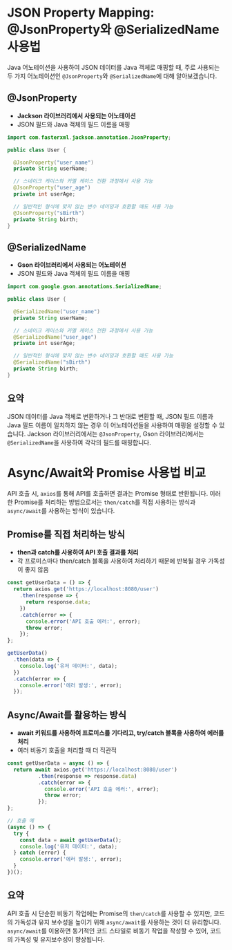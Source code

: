 # JSON Property Mapping: @JsonProperty와 @SerializedName 사용법

Java 어노테이션을 사용하여 JSON 데이터를 Java 객체로 매핑할 때, 주로 사용되는 두 가지 어노테이션인 `@JsonProperty`와 `@SerializedName`에 대해 알아보겠습니다.

## @JsonProperty

- **Jackson 라이브러리에서 사용되는 어노테이션**
- JSON 필드와 Java 객체의 필드 이름을 매핑

```java
import com.fasterxml.jackson.annotation.JsonProperty;

public class User {

  @JsonProperty("user_name")
  private String userName;

  // 스네이크 케이스와 카멜 케이스 전환 과정에서 사용 가능
  @JsonProperty("user_age")
  private int userAge;

  // 일반적인 형식에 맞지 않는 변수 네이밍과 호환할 때도 사용 가능
  @JsonProperty("sBirth")
  private String birth;
}
```

## @SerializedName

- **Gson 라이브러리에서 사용되는 어노테이션**
- JSON 필드와 Java 객체의 필드 이름을 매핑

```java
import com.google.gson.annotations.SerializedName;

public class User {

  @SerializedName("user_name")
  private String userName;

  // 스네이크 케이스와 카멜 케이스 전환 과정에서 사용 가능
  @SerializedName("user_age")
  private int userAge;

  // 일반적인 형식에 맞지 않는 변수 네이밍과 호환할 때도 사용 가능
  @SerializedName("sBirth")
  private String birth;
}
```

## 요약

JSON 데이터를 Java 객체로 변환하거나 그 반대로 변환할 때, JSON 필드 이름과 Java 필드 이름이 일치하지 않는 경우 이 어노테이션들을 사용하여 매핑을 설정할 수 있습니다. Jackson 라이브러리에서는 `@JsonProperty`, Gson 라이브러리에서는 `@SerializedName`을 사용하여 각각의 필드를 매핑합니다.

# Async/Await와 Promise 사용법 비교

API 호출 시, `axios`를 통해 API를 호출하면 결과는 Promise 형태로 반환됩니다. 이러한 Promise를 처리하는 방법으로서는 `then/catch`를 직접 사용하는 방식과 `async/await`를 사용하는 방식이 있습니다.

## Promise를 직접 처리하는 방식

- **then과 catch를 사용하여 API 호출 결과를 처리**
- 각 프로미스마다 then/catch 블록을 사용하여 처리하기 때문에 반복될 경우 가독성이 좋지 않음

```javascript
const getUserData = () => {
  return axios.get('https://localhost:8080/user')
    .then(response => {
      return response.data;
    })
    .catch(error => {
      console.error('API 호출 에러:', error);
      throw error;
    });
};

getUserData()
  .then(data => {
    console.log('유저 데이터:', data);
  })
  .catch(error => {
    console.error('에러 발생:', error);
  });
```

## Async/Await를 활용하는 방식

- **await 키워드를 사용하여 프로미스를 기다리고, try/catch 블록을 사용하여 에러를 처리**
- 여러 비동기 호출을 처리할 때 더 직관적

```javascript
const getUserData = async () => {
  return await axios.get('https://localhost:8080/user')
          .then(response => response.data)
          .catch(error => {
            console.error('API 호출 에러:', error);
            throw error;
          });
};

// 호출 예
(async () => {
  try {
    const data = await getUserData();
    console.log('유저 데이터:', data);
  } catch (error) {
    console.error('에러 발생:', error);
  }
})();
```

## 요약

API 호출 시 단순한 비동기 작업에는 Promise의 `then/catch`를 사용할 수 있지만, 코드의 가독성과 유지 보수성을 높이기 위해 `async/await`를 사용하는 것이 더 유리합니다. `async/await`를 이용하면 동기적인 코드 스타일로 비동기 작업을 작성할 수 있어, 코드의 가독성 및 유지보수성이 향상됩니다.